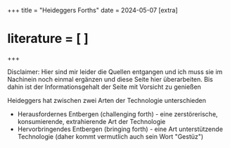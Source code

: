 +++
title = "Heideggers Forths"
date = 2024-05-07
[extra]
# literature = [ ]
+++

Disclaimer: Hier sind mir leider die Quellen entgangen und ich muss sie im Nachinein noch einmal ergänzen und diese Seite hier überarbeiten. Bis dahin ist der Informationsgehalt der Seite mit Vorsicht zu genießen

Heideggers hat zwischen zwei Arten der Technologie unterschieden

- Herausfordernes Entbergen (challenging forth) - eine zerstörerische, konsumierende, extrahierende Art der Technologie
- Hervorbringendes Entbergen (bringing forth) - eine Art unterstützende Technologie (daher kommt vermutlich auch sein Wort "Gestüz")

